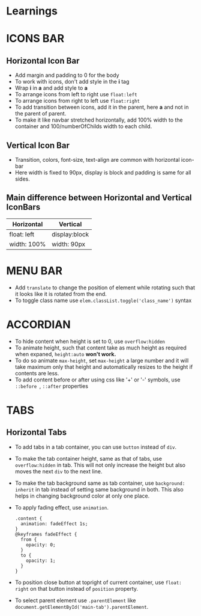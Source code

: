 # Learnings

# ICONS BAR

## Horizontal Icon Bar

- Add margin and padding to 0 for the body
- To work with icons, don't add style in the **i** tag
- Wrap **i** in **a** and add style to **a**
- To arrange icons from left to right use `float:left`
- To arrange icons from right to left use `float:right`
- To add transition between icons, add it in the parent, here **a** and not in the parent of parent.
- To make it like navbar stretched horizontally, add 100% width to the container and 100/numberOfChilds width to each child.

## Vertical Icon Bar

- Transition, colors, font-size, text-align are common with horizontal icon-bar
- Here width is fixed to 90px, display is block and padding is same for all sides.

## Main difference between Horizontal and Vertical IconBars

| Horizontal  | Vertical      |
| ----------- | ------------- |
| float: left | display:block |
| width: 100% | width: 90px   |

# MENU BAR

- Add `translate` to change the position of element while rotating such that it looks like it is rotated from the end.
- To toggle class name use `elem.classList.toggle('class_name')` syntax

# ACCORDIAN

- To hide content when height is set to 0, use `overflow:hidden`
- To animate height, such that content take as much height as required when expaned, `height:auto` **won't work.**
- To do so animate `max-height`, set `max-height` a large number and it will take maximum only that height and automatically resizes to the height if contents are less.
- To add content before or after using css like '+' or '-' symbols, use `::before `, `::after` properties

# TABS

## Horizontal Tabs

- To add tabs in a tab container, you can use `button` instead of `div`.
- To make the tab container height, same as that of tabs, use `overflow:hidden` in tab. This will not only increase the height but also moves the next `div` to the next line.
- To make the tab background same as tab container, use `background: inherit` in tab instead of setting same background in both. This also helps in changing background color at only one place.
- To apply fading effect, use `animation`.

  ```
  .content {
    animation: fadeEffect 1s;
  }
  @keyframes fadeEffect {
    from {
      opacity: 0;
    }
    to {
      opacity: 1;
    }
  }
  ```

- To position close button at topright of current container, use `float: right` on that button instead of `position` property.
- To select parent element use `.parentElement` like `document.getElementById('main-tab').parentElement`.

